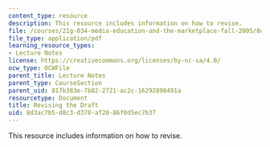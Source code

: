 ```yaml
---
content_type: resource
description: This resource includes information on how to revise.
file: /courses/21g-034-media-education-and-the-marketplace-fall-2005/8d3ac7b5d8c3d378af2086f0d5ec7b37_MIT21G_034F05_revisingdraf.pdf
file_type: application/pdf
learning_resource_types:
- Lecture Notes
license: https://creativecommons.org/licenses/by-nc-sa/4.0/
ocw_type: OCWFile
parent_title: Lecture Notes
parent_type: CourseSection
parent_uid: 817b383e-7b82-2721-ac2c-16292898491a
resourcetype: Document
title: Revising the Draft
uid: 8d3ac7b5-d8c3-d378-af20-86f0d5ec7b37
---
```

This resource includes information on how to revise.